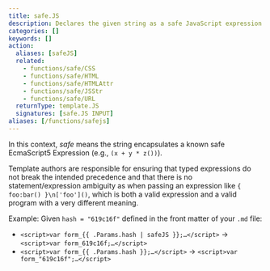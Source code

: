 ```yaml
---
title: safe.JS
description: Declares the given string as a safe JavaScript expression.
categories: []
keywords: []
action:
  aliases: [safeJS]
  related:
    - functions/safe/CSS
    - functions/safe/HTML
    - functions/safe/HTMLAttr
    - functions/safe/JSStr
    - functions/safe/URL
  returnType: template.JS
  signatures: [safe.JS INPUT]
aliases: [/functions/safejs]
---
```


In this context, *safe* means the string encapsulates a known safe EcmaScript5 Expression (e.g., `(x + y * z())`).

Template authors are responsible for ensuring that typed expressions do not break the intended precedence and that there is no statement/expression ambiguity as when passing an expression like `{ foo:bar() }\n['foo']()`, which is both a valid expression and a valid program with a very different meaning.

Example: Given `hash = "619c16f"` defined in the front matter of your `.md` file:

* `<script>var form_{{ .Params.hash | safeJS }};…</script>` &rarr; `<script>var form_619c16f;…</script>`
* `<script>var form_{{ .Params.hash }};…</script>` &rarr; `<script>var form_"619c16f";…</script>`
